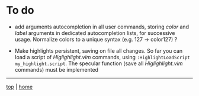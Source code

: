 # To do

- add arguments autocompletion in all user commands, 
  storing *color* and *label* arguments 
  in dedicated autocompletion lists, for successive usage. 
  Normalize colors to a unique syntax (e.g. 127 -> color127) ?

- Make highlights persistent, saving on file all changes.
  So far you can load a script of *Higlighlight.vim* commands, 
  using `:HighlightLoadScript my_highlight.script`. 
  The specular function (save all  *Higlighlight.vim* commands) must be implemented


---

[top](#) | [home](README.md)

